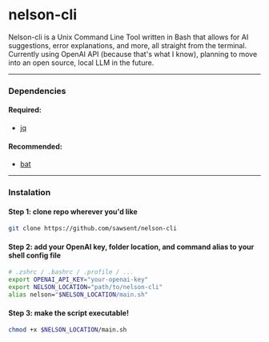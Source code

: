 # nelson-cli
Nelson-cli is a Unix Command Line Tool written in Bash that allows for AI suggestions, error explanations, and more, all straight from the terminal. Currently using OpenAI API (because that's what I know), planning to move into an open source, local LLM in the future. 

---

### Dependencies
#### Required:
- [jq](https://github.com/jqlang/jq) <br>
#### Recommended:
- [bat](https://github.com/sharkdp/bat)

---

### Instalation
#### Step 1: clone repo wherever you'd like
```bash
git clone https://github.com/sawsent/nelson-cli
```
#### Step 2: add your OpenAI key, folder location, and command alias to your shell config file
```bash
# .zshrc / .bashrc / .profile / ...
export OPENAI_API_KEY="your-openai-key"
export NELSON_LOCATION="path/to/nelson-cli"
alias nelson="$NELSON_LOCATION/main.sh"
```
#### Step 3: make the script executable!
```bash
chmod +x $NELSON_LOCATION/main.sh
```
